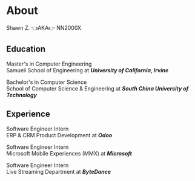 # About

Shawn Z. 👈AKA👉 NN2000X

## Education

Master's in Computer Engineering  
Samueli School of Engineering at ***University of California, Irvine***

Bachelor's in Computer Science  
School of Computer Science & Engineering at ***South China University of Technology***

## Experience

Software Engineer Intern  
ERP & CRM Product Development at ***Odoo***

Software Engineer Intern  
Microsoft Mobile Experiences (MMX) at ***Microsoft***

Software Engineer Intern  
Live Streaming Department at ***ByteDance***